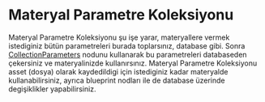 # Materyal Parametre Koleksiyonu

Materyal Parametre Koleksiyonu şu işe yarar, materyallere vermek istediginiz bütün parametreleri burada toplarsınız, database gibi. Sonra [CollectionParameters](../../Editörler/Materyal%20Editörü/Nodlar#collectionparameters-%EF%B8%8F%EF%B8%8F%EF%B8%8F%EF%B8%8F%EF%B8%8F%EF%B8%8F) nodunu kullanarak bu parametreleri databaseden çekersiniz ve materyalinizde kullanırsınız. Materyal Parametre Koleksiyonu asset (dosya) olarak kaydedildigi için istediginiz kadar materyalde kullanabilirsiniz, ayrıca blueprint nodları ile de database üzerinde degişiklikler yapabilirsiniz.
